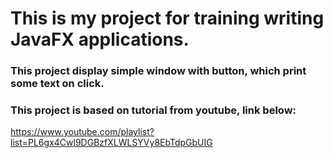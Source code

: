 # This is my project for training writing JavaFX applications.
### This project display simple window with button, which print some text on click.

### This project is based on tutorial from youtube, link below:
https://www.youtube.com/playlist?list=PL6gx4Cwl9DGBzfXLWLSYVy8EbTdpGbUIG